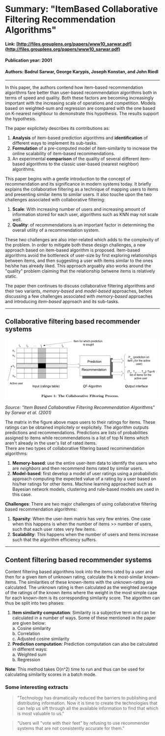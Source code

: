 # Summary:  "ItemBased Collaborative Filtering Recommendation Algorithms"  
  
#### Link: [http://files.grouplens.org/papers/www10_sarwar.pdf](http://files.grouplens.org/papers/www10_sarwar.pdf)  
#### Publication year: 2001 
#### Authors: Badrul Sarwar, George Karypis, Joseph Konstan, and John Riedl  
---  
  
In this paper, the authors contend how item-based recommendation algorithms fare better than user-based recommendation algorithms both in terms of speed and quality. Both these factors are becoming increasingly important with the increasing scale of operations and competition. Models based on weighted-sum and regression are compared with the one based on K-nearest neighbour to demonstrate this hypothesis. The results support the hypothesis.  

The paper explicitely describes its contributions as:  
  1. **Analysis** of item-based prediction algorithms and **identification** of different ways to implement its sub-tasks.  
  2. **Formulation** of a pre-computed model of item-similarity to increase the online scalability of item-based recommendations.  
  3. An experimental **comparison** of the quality of several different item-based algorithms to the classic user-based (nearest neighbor) algorithms.

This paper begins with a gentle introduction to the concept of recommendation and its significance in modern systems today. It briefly explains the collaborative filtering as a technique of mapping users to items and presenting similar items to similar users. It also touche upon the two challenges associated with collaborative filtering:  
  1. **Scale**: With increasing number of users and increasing amount of information stored for each user, algorithms such as KNN may not scale well.  
  2. **Quality**: of recommendations is an important factor in determining the overall utility of a recommendation system.  

These two challenges are also inter-related which adds to the complexity of the problem. In order to mitigate both these design challenges, a new approach based on item-based algorithm is proposed. Item-based algorithms avoid the bottleneck of user-size by first exploring relationships between items, and then suggesting a user with items similar to the ones he/she has already liked. This approach arguably also works around the "quality" problem claiming that the relationship betwene items is relatively static.

The paper then continues to discuss collaborative filtering algorithms and their two variants, _memory-based_ and _model-based_ approaches, before discussing a few challenges associated with _memory-based_ approaches and introducing _item-based_ approach and its sub-tasks.  
  
---  

## Collaborative filtering based recommender systems  
<img src=figures/sarwar_fig1.png></img>

_Source: "Item Based Collaborative Filtering Recommendation Algorithms" by Sarwar et al. (2001)_  
  
The matrix in the figure above maps users to their ratings for items. These ratings can be obtained implicitely or explicitely. The algorithm outputs predictions and recommendations. Predictions are lists of probabilities assigned to items while recommendations is a list of top N items which aren't already in the user's list of rated items.  
There are two types of collaborative filtering based recommendation algorithms:  
  1. **Memory-based**: use the entire user-item data to identify the users who are _neighbors_ and then recommend items rated by similar users.
  2. **Model-based**: first develop a model of user ratings using a probabilistic approach computing the expected value of a rating by a user based on his/her ratings for other items. Machine learning approached such as Bayesian network models, clustering and rule-based models are used in this case.  
  
**Challenges**: There are two major challenges of using collaborative filtering based recommendation algorithms:  
  1. **Sparsity**: When the user-item matrix has very few entries. One case when this happens is when the number of items >> number of users, such that each user rates very few items.
  2. **Scalability**: This happens when the number of users and items increase such that the algorithm efficiency suffers.  
  
---  

## Content filtering based recommender systems  

Content filtering based algorithms look into the items rated by a user and then for a given item of unknown rating, calculate the k most-similar known-items. The similarities of these known-items with the unknown-rating are calculated. The unknown rating is then calculated as the weighted average of the ratings of the known items where the weight in the most simple case for each known-item is its corresponding similarity score. The algorithm can thus be split into two phases:  
  1. **Item similarity computation**: Similarity is a subjective term and can be calculated in a number of ways. Some of these mentioned in the paper are given below:  
    a. Cosine similarity  
    b. Correlation  
    c. Adjusted cosine similarity  
  2. **Prediction computation**: Prediction computation can also be calculated in different ways:  
    a. Weighted sum  
    b. Regression  
  
**Note**: This method takes O(n^2) time to run and thus can be used for calculating similarity scores in a batch mode.  


### Some interesting extracts  
> "Technology has dramatically reduced the barriers to publishing and distributing information. Now it is time to create the technologies that can help us sift through all the available information to find that which is most valuable to us."  

> "Users will "vote with their feet" by refusing to use recommender systems that are not consistently accurate for them."
